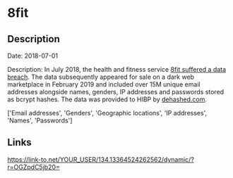 # 8fit

## Description

Date: 2018-07-01

Description:
In July 2018, the health and fitness service <a href="https://8fit.zendesk.com/hc/en-us/articles/360017746394-Notice" target="_blank" rel="noopener">8fit suffered a data breach</a>. The data subsequently appeared for sale on a dark web marketplace in February 2019 and included over 15M unique email addresses alongside names, genders, IP addresses and passwords stored as bcrypt hashes. The data was provided to HIBP by <a href="https://dehashed.com/" target="_blank" rel="noopener">dehashed.com</a>.


['Email addresses', 'Genders', 'Geographic locations', 'IP addresses', 'Names', 'Passwords']

## Links

https://link-to.net/YOUR_USER/134.13364524262562/dynamic/?r=OGZpdC5jb20=